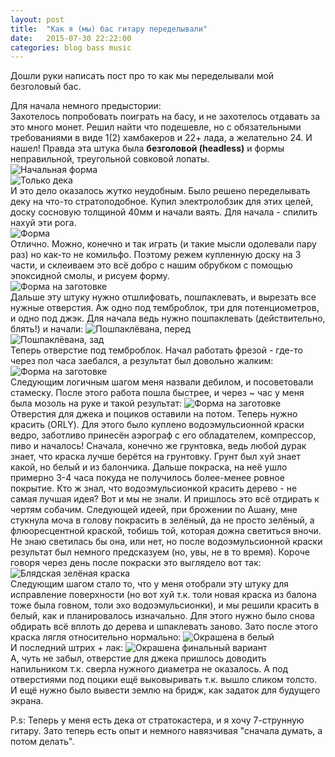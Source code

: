 ```yaml
---
layout: post
title:  "Как я (мы) бас гитару переделывали"
date:   2015-07-30 22:22:00
categories: blog bass music
---
```



Дошли руки написать пост про то как мы переделывали мой безголовый бас.

Для начала немного предыстории:  
Захотелось попробовать поиграть на басу, и не захотелось отдавать за это много монет. Решил найти что подешевле, но с обязательными требованиями в виде 1(2) хамбакеров и 22+ лада, а желательно 24. И нашел!
Правда эта штука была <span style="cursor: help;" title="Это такой вид гитар, у которых отсутствует перо грифа, а колки чаще всего имплантированы в бридж."><b>безголовой (headless)</b></span> и формы неправильной, треугольной совковой лопаты.  
![Начальная форма](/post-img/asis.jpg)  
![Только дека](/post-img/asis-sounding-board.jpg)  
И это дело оказалось жутко неудобным. Было решено переделывать деку на что-то стратоподобное. Купил электролобзик для этих целей, доску сосновую толщиной 40мм и начали ваять.
Для начала - спилить нахуй эти рога.  
![Форма](/post-img/shape.jpg)  
Отлично. Можно, конечно и так играть (и такие мысли одолевали пару раз) но как-то не комильфо. Поэтому режем купленную доску на 3 части, и склеиваем это всё добро с нашим обрубком с помощью эпоксидной смолы, и рисуем форму.  
![Форма на заготовке](/post-img/clipped-form.jpg)  
Дальше эту штуку нужно отшлифовать, пошпаклевать, и вырезать все нужные отверстия. Аж одно под темброблок, три для потенциометров, и одно под джэк. Для начала ведь нужно пошпаклевать (действительно, блять!) и начали:
![Пошпаклёвана, перед](/post-img/plastered.jpg)  
![Пошпаклёвана, зад](/post-img/plastered-back.jpg)  
Теперь отверстие под темброблок. Начал работать фрезой - где-то через пол часа заебался, а результат был довольно жалким: 
![Форма на заготовке](/post-img/cutter.jpg)  
Следующим логичным шагом меня назвали дебилом, и посоветовали стамеску. После этого работа пошла быстрее, и через ~ час у меня была мозоль на руке и такой результат:
![Форма на заготовке](/post-img/clipped-electronics-block.jpg)
Отверстия для джека и поциков оставили на потом. Теперь нужно красить (ORLY). Для этого было куплено водоэмульсионной краски ведро, заботливо принесён аэрограф с его обладателем, компрессор, пиво и началось!
Сначала, конечно же грунтовка, ведь любой дурак знает, что краска лучше берётся на грунтовку. Грунт был хуй знает какой, но белый и из балончика. Дальше покраска, на неё ушло примерно 3-4 часа покуда не получилось более-менее ровное покрытие.
Кто ж знал, что водоэмульсионкой красить дерево - не самая лучшая идея? Вот и мы не знали. И пришлось это всё отдирать к чертям собачим.
Следующей идеей, при брожении по Ашану, мне стукнула моча в голову покрасить в зелёный, да не просто зелёный, а флюоресцентной краской, тобишь той, которая дожна светиться вночи. Не знаю светилась бы она, или нет, но после водоэмульсионной краски результат был немного предсказуем (но, увы, не в то время). Короче говоря через день после покраски это выглядело вот так:
![Блядская зелёная краска](/post-img/suffusion.jpg)  
Следующим шагом стало то, что у меня отобрали эту штуку для исправление поверхности (но вот хуй т.к. толи новая краска из балона тоже была говном, толи эхо водоэмульсионки), и мы решили красить в белый, как и планировалось изначально. Для этого нужно было снова обдирать всё вплоть до дерева и шпаклевать заново. Зато после этого краска лягля относительно нормально:
![Окрашена в белый](/post-img/painted-white.jpg)  
И последний штрих + лак:
![Окрашена финальный вариант](/post-img/painted.jpg)  
А, чуть не забыл, отверстие для джека пришлось доводить напильником т.к. сверла нужного диаметра не оказалось. А под отверстиями под поцики ещё выковыривать т.к. вышло сликом толсто. И ещё нужно было вывести землю на бридж, как задаток для будущего экрана.


P.s: Теперь у меня есть дека от стратокастера, и я хочу 7-струнную гитару. Зато теперь есть опыт и немного навязчивая "сначала думать, а потом делать".
